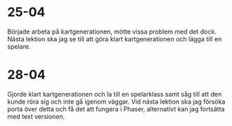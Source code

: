 # 25-04
Började arbeta på kartgenerationen, mötte vissa problem med det dock.
Nästa lektion ska jag se till att göra klart kartgenerationen och lägga till en spelare.

# 28-04
Gjorde klart kartgenerationen och la till en spelarklass samt såg till att den kunde röra sig och inte gå igenom väggar.
Vid nästa lektion ska jag försöka porta över detta och få det att fungera i Phaser, alternativt kan jag fortsätta med text versionen.
